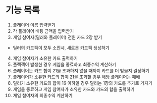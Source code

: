 # 기능 목록
1. 플레이어 이름 입력받기
2. 각 플레이어 배팅 금액을 입력받기
3. 게임 참여자(딜러와 플레이어) 전원 카드 2장 받기
 - 딜러의 카드팩이 모두 소진시, 새로운 카드팩 생성하기
4. 게임 참여자가 소유한 카드 출력하기
5. 플랙잭이 발생한 경우 게임을 종료하고 최종수익 계산하기
6. 플레이어는 카드 합이 21을 초과하지 않을 때까지 카드를 더 받을지 결정하기
7. 플레이어가 소유한 카드의 합이 21을 초과할 경우 해당 플레이어는 패배
8. 딜러가 소유한 카드의 합이 16 이하일 경우 딜러는 1장의 카드를 추가로 가지기
9. 게임을 종료하고 게임 참여자가 소유한 카드와 카드의 합을 출력하기
10. 게임 참여자의 최종수익 계산하기